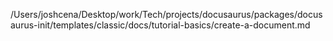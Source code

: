 /Users/joshcena/Desktop/work/Tech/projects/docusaurus/packages/docusaurus-init/templates/classic/docs/tutorial-basics/create-a-document.md